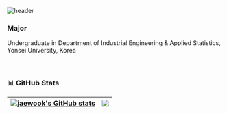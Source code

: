 ![header](https://capsule-render.vercel.app/api?type=waving&color=b3e5e6&height=300&section=header&text=Jaewook%20Shin&fontSize=90&fontColor=042626)

### Major
Undergraduate in Department of Industrial Engineering & Applied Statistics, Yonsei University, Korea
<br/>
<br/>
<br/>

### 📊 GitHub Stats

| <a href="https://github.com/jwshin0908/github-readme-stats"><img align="center" src="https://github-readme-stats.vercel.app/api?username=jwshin0908&theme=algolia&show_icons=true" alt="jaewook's GitHub stats" /></a> | <a href="https://solved.ac/jwshin0908/"><img align="center" src="http://mazassumnida.wtf/api/v2/generate_badge?boj=jwshin0908" /></a> |
| ------------- | ------------- |
